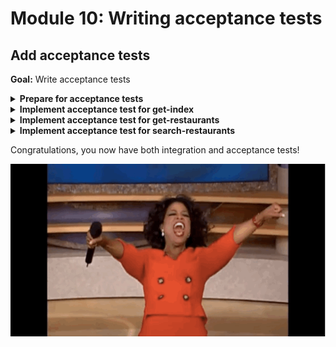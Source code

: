# Module 10: Writing acceptance tests

## Add acceptance tests

**Goal:** Write acceptance tests

<details>
<summary><b>Prepare for acceptance tests</b></summary><p>

1. Open `steps/when.js`.

2. First, we need to add a couple of dependencies, let's add them to the top of the file.

```javascript
const aws4 = require('aws4')
const URL = require('url')
const http = require('axios')
```

These are necessary because we'll need to make HTTP request to the deploy API endpoints, and where applicable we might need to sign the request with our IAM credentials (e.g. with the `/restaurants` endpoint) which is why we need `aws4`.

To allow the `when` module to toggle between "invoke function locally" and "call the deployed API", we can use an environment variable that is set when we run the test.

Let's call this environment variable `TEST_MODE`.

So let's add this line to the top of the `when.js` file:

```javascript
const mode = process.env.TEST_MODE
```

And let's say if `mode` is `handler`, then we'll invoke the functions locally, otherwise, if it's `http`, then we'll call the deploy API endpoint.

2. With that in mind, let's modify the `when.we_invoke_get_index` function to toggle between invoking function locally and remotely.

```javascript
const we_invoke_get_index = async () => {
  switch (mode) {
    case 'handler':
      return await viaHandler({}, 'get-index')
    case 'http':
      return await viaHttp('', 'GET')
    default:
      throw new Error(`unsupported mode: ${mode}`)
  }
}
```

Don't worry, we'll implement the `viaHttp` method in a minute, for now, just know that we need to pass in a relative path (in this case `''` for the root) and a HTTP method (`'GET'` in this case).

To make the HTTP request, we need to know the root URL for the deploy API and put it somewhere so the `viaHttp` method can use.

Luckily, we already capture and load environment variables via the `serverless-export-env` plugin and the `dotEnv` module.

So we just need to add the root URL to our API as an environment variable.

3. Open `serverless.yml`.

4. Add the following to the `provider` section:

```yml
environment:
  rest_api_url:
    Fn::Join:
      - ""
      - - https://
        - !Ref ApiGatewayRestApi
        - .execute-api.${aws:region}.amazonaws.com/${sls:stage}
```

Because this environment variable is added to the `provider` section as opposed to under a specific function's definition, it's added to all the functions in this project.

After this change, the `provider` section of your `serverless.yml` should look like this (pay attention to the indentation):

```yml
provider:
  name: aws
  runtime: nodejs14.x
  iam:
    role:
      statements:
        - Effect: Allow
          Action: dynamodb:scan
          Resource: !GetAtt RestaurantsTable.Arn
        - Effect: Allow
          Action: execute-api:Invoke
          Resource: !Sub arn:aws:execute-api:${AWS::Region}:${AWS::AccountId}:${ApiGatewayRestApi}/${sls:stage}/GET/restaurants
  environment:
    rest_api_url:
      Fn::Join:
        - ""
        - - https://
          - !Ref ApiGatewayRestApi
          - .execute-api.${aws:region}.amazonaws.com/${sls:stage}
```

The `serverless-export-env` plugin would add this new environment variable to the `.env` file, which is then picked up and loaded into our tests by the `init` module.

But we also need to set the `TEST_MODE` environment variable too. We'll do that in the `scripts` in `package.json`

5. Open `package.json`.

6. Change the `test` script to the following:

```json
"test": "npm run dotEnv && cross-env TEST_MODE=handler jest"
```

After this change, your `scripts` object should look like this:

```json
  "scripts": {
    "dotEnv": "sls export-env --all",
    "test": "npm run dotEnv && cross-env TEST_MODE=handler jest"
  },
```

This sets the `TEST_MODE` environment variable to `handler` whenever we run `npm run test` (or `npm t`).

7. Rerun the integration tests

`npm run test`

and see that the tests are still passing.

```
 PASS  tests/test_cases/get-restaurants.tests.js
 PASS  tests/test_cases/search-restaurants.tests.js
 PASS  tests/test_cases/get-index.tests.js

Test Suites: 3 passed, 3 total
Tests:       3 passed, 3 total
Snapshots:   0 total
Time:        1.74s, estimated 2s
```

Ok, now we're ready to implement the acceptance test.

</p></details>

<details>
<summary><b>Implement acceptance test for get-index</b></summary><p>

Now, let's fill in the gaps and implement the `viaHttp` method we left off in the last exercise.

1. Open `steps/when.js`.

2. Add the following after the `viaHandler` function:

```javascript
const respondFrom = async (httpRes) => ({
  statusCode: httpRes.status,
  body: httpRes.data,
  headers: httpRes.headers
})

const signHttpRequest = (url) => {
  const urlData = URL.parse(url)
  const opts = {
    host: urlData.hostname,
    path: urlData.pathname
  }

  aws4.sign(opts)
  return opts.headers
}

const viaHttp = async (relPath, method, opts) => {
  const url = `${process.env.rest_api_url}/${relPath}`
  console.info(`invoking via HTTP ${method} ${url}`)

  try {
    const data = _.get(opts, "body")
    let headers = {}
    if (_.get(opts, "iam_auth", false) === true) {
      headers = signHttpRequest(url)
    }

    const authHeader = _.get(opts, "auth")
    if (authHeader) {
      headers.Authorization = authHeader
    }

    const httpReq = http.request({
      method, url, headers, data
    })

    const res = await httpReq
    return respondFrom(res)
  } catch (err) {
    if (err.status) {
      return {
        statusCode: err.status,
        headers: err.response.headers
      }
    } else {
      throw err
    }
  }
}
```

Let's break it down.

This `viaHttp` method makes a HTTP request to the relative path on the `rest_api_url` environment variable (which we configured in the `serverless.yml` and loaded through `.env` file that's generated before every test).

You can pass in an `opts` object to pass in additional arguments:

* `body`: useful for `POST` and `PUT` requests.
* `iam_auth`: we should sign the HTTP request using our IAM credentials (which is what the `signHttpRequest` method is for)
* `auth`: include this as the `Authorization` header, used for authenticating against Cognito-protected endpoints (i.e. `search-restaurants`)

Since `axios` has a different response structure to our Lambda function, we need the `respondFrom` method massage the `axios` response to what we need.

Now, to actually run the acceptance test, we need to a new script to `package.json`.

3. Open `package.json`.

4. Add an `acceptance` script to `scripts`.

```json
"acceptance": "npm run dotEnv && cross-env TEST_MODE=http jest"
```

After this change, your `scripts` section should look like this:

```json
  "scripts": {
    "dotEnv": "sls export-env --all",
    "test": "npm run dotEnv && cross-env TEST_MODE=handler jest",
    "acceptance": "npm run dotEnv && cross-env TEST_MODE=http jest"
  },
```

5. Run the acceptance test

`npm run acceptance`

and see that the `get-index` function is failing

```
 PASS  tests/test_cases/get-restaurants.tests.js
 PASS  tests/test_cases/search-restaurants.tests.js
 FAIL  tests/test_cases/get-index.tests.js
  ● Console

    console.info tests/steps/when.js:39
      invoking via HTTP GET https://4q8sbvheq2.execute-api.us-east-1.amazonaws.com/dev/

  ● When we invoke the GET / endpoint › Should return the index page with 8 restaurants

    expect(received).toEqual(expected) // deep equality

    Expected: "text/html; charset=UTF-8"
    Received: undefined

      11 |
      12 |     expect(res.statusCode).toEqual(200)
    > 13 |     expect(res.headers['Content-Type']).toEqual('text/html; charset=UTF-8')
         |                                         ^
      14 |     expect(res.body).toBeDefined()
      15 |
      16 |     const $ = cheerio.load(res.body)

      at Object.it (tests/test_cases/get-index.tests.js:13:41)

Test Suites: 1 failed, 2 passed, 3 total
Tests:       1 failed, 2 passed, 3 total
Snapshots:   0 total
Time:        1.933s, estimated 2s
```

This is because the HTTP client `axios` lower-cases the `Content-Type` automatically, but both our test and the `get-index` function is returning camel-case.

At this point, you have two options:

1. in the `respondFrom` function, change the `Content-Type` header to be camel-case
2. change the `viaHandler` method and the `get-index` function to use lower case `content-type` to match `axios`'s behaviour

While I don't have a strong preference either way, I opted for option 2.

6. Modify `test_cases/get-index.tests.js` to look for `content-type` instead of `Content-Type`

```javascript
expect(res.headers['content-type']).toEqual('text/html; charset=UTF-8')
```

7. Modify `functions/get-index.js` to return `content-type` header instead of `Content-Type`

```javascript
const response = {
  statusCode: 200,
  headers: {
    'content-type': 'text/html; charset=UTF-8'
  },
  body: html
}
```

8. Modify `steps/when.js`'s `viaHandler` method to look for `content-type` instead of `Content-Type`

```javascript
const viaHandler = async (event, functionName) => {
  const handler = require(`${APP_ROOT}/functions/${functionName}`).handler

  const context = {}
  const response = await handler(event, context)
  const contentType = _.get(response, 'headers.content-type', 'application/json');
  if (response.body && contentType === 'application/json') {
    response.body = JSON.parse(response.body);
  }
  return response
}
```

9. Run the acceptance test

`npm run acceptance`

and see that the `get-index` function is now passing

```
 PASS  tests/test_cases/get-index.tests.js
  ● Console

    console.info tests/steps/when.js:39
      invoking via HTTP GET https://4q8sbvheq2.execute-api.us-east-1.amazonaws.com/dev/

 PASS  tests/test_cases/get-restaurants.tests.js
 PASS  tests/test_cases/search-restaurants.tests.js

Test Suites: 3 passed, 3 total
Tests:       3 passed, 3 total
Snapshots:   0 total
Time:        1.924s, estimated 2s
```

You can tell the `get-index` test is now calling the deployed endpoint by this log message:

```bash
invoking via HTTP GET https://4q8sbvheq2.execute-api.us-east-1.amazonaws.com/dev/
```

</p></details>

<details>
<summary><b>Implement acceptance test for get-restaurants</b></summary><p>

1. Modify `when.we_invoke_get_restaurants` to toggle between invoking function locally and remotely

```javascript
const we_invoke_get_restaurants = async () => {
  switch (mode) {
    case 'handler':
      return await viaHandler({}, 'get-restaurants')
    case 'http':
      return await viaHttp('restaurants', 'GET', { iam_auth: true })
    default:
      throw new Error(`unsupported mode: ${mode}`)
  }
}
```

2. Run the acceptance test

`npm run acceptance`

and see that both `get-index` and `get-restaurants` tests are passing

```
 PASS  tests/test_cases/get-restaurants.tests.js
  ● Console

    console.info tests/steps/when.js:39
      invoking via HTTP GET https://4q8sbvheq2.execute-api.us-east-1.amazonaws.com/dev/restaur
ants

 PASS  tests/test_cases/search-restaurants.tests.js
 PASS  tests/test_cases/get-index.tests.js
  ● Console

    console.info tests/steps/when.js:39
      invoking via HTTP GET https://4q8sbvheq2.execute-api.us-east-1.amazonaws.com/dev/


Test Suites: 3 passed, 3 total
Tests:       3 passed, 3 total
Snapshots:   0 total
Time:        1.707s, estimated 2s
```

</p></details>

<details>
<summary><b>Implement acceptance test for search-restaurants</b></summary><p>

This is a bit trickier, since the `search-restaurant` endpoint is protected by a Cognito custom authorizer. It means our test code would need to authenticate itself against Cognito first.

Remember that `server` client we created when set up the Cognito user pool? If not, look in your `serverless.yml` you'll find it.

```yml
ServerCognitoUserPoolClient:
  Type: AWS::Cognito::UserPoolClient
  Properties:
    ClientName: server
    UserPoolId: !Ref CognitoUserPool
    ExplicitAuthFlows:
      - ALLOW_ADMIN_USER_PASSWORD_AUTH
      - ALLOW_REFRESH_TOKEN_AUTH
    PreventUserExistenceErrors: ENABLED
```

The `ALLOW_ADMIN_USER_PASSWORD_AUTH` auth flow allows us to call the Cognito admin endpoints to register users and sign in as them.

Oh, and to avoid having an implicit dependency on some user having been created in Cognito, each test should create its own user, and delete it afterwards.

And to avoid clashing on username, let's use randomized usernames.

1. Install `chance` as a dependency

`npm install --save chance`

[Chance](https://chancejs.com/) is a handy module for generating random strings, names, etc. We'll use it to generate usernames, first names and last names, etc.

Notice that I'm installing it as a production dependency, and not a dev dependency? It's because we're going to use it in later exercises too ;-)

2. Add a file `given.js` to `steps` folder

3. Modify `steps/given.js` to the following

```javascript
const AWS = require('aws-sdk')
const chance  = require('chance').Chance()

// needs number, special char, upper and lower case
const random_password = () => `${chance.string({ length: 8})}B!gM0uth`

const an_authenticated_user = async () => {
  const cognito = new AWS.CognitoIdentityServiceProvider()
  
  const userpoolId = process.env.cognito_user_pool_id
  const clientId = process.env.cognito_server_client_id

  const firstName = chance.first({ nationality: "en" })
  const lastName  = chance.last({ nationality: "en" })
  const suffix    = chance.string({length: 8, pool: "abcdefghijklmnopqrstuvwxyz"})
  const username  = `test-${firstName}-${lastName}-${suffix}`
  const password  = random_password()
  const email     = `${firstName}-${lastName}@big-mouth.com`

  const createReq = {
    UserPoolId        : userpoolId,
    Username          : username,
    MessageAction     : 'SUPPRESS',
    TemporaryPassword : password,
    UserAttributes    : [
      { Name: "given_name",  Value: firstName },
      { Name: "family_name", Value: lastName },
      { Name: "email",       Value: email }
    ]
  }
  await cognito.adminCreateUser(createReq).promise()

  console.log(`[${username}] - user is created`)
  
  const req = {
    AuthFlow        : 'ADMIN_NO_SRP_AUTH',
    UserPoolId      : userpoolId,
    ClientId        : clientId,
    AuthParameters  : {
      USERNAME: username,
      PASSWORD: password
    }
  }
  const resp = await cognito.adminInitiateAuth(req).promise()

  console.log(`[${username}] - initialised auth flow`)

  const challengeReq = {
    UserPoolId          : userpoolId,
    ClientId            : clientId,
    ChallengeName       : resp.ChallengeName,
    Session             : resp.Session,
    ChallengeResponses  : {
      USERNAME: username,
      NEW_PASSWORD: random_password()
    }
  }
  const challengeResp = await cognito.adminRespondToAuthChallenge(challengeReq).promise()
  
  console.log(`[${username}] - responded to auth challenge`)

  return {
    username,
    firstName,
    lastName,
    idToken: challengeResp.AuthenticationResult.IdToken
  }
}

module.exports = {
  an_authenticated_user
}
```

This requires the env vars `cognito_user_pool_id` and `cognito_server_client_id`.

While the `cognito_user_pool_id` is already captured as an environment variable for the `get-index` function, we need to add the `cognito_server_client_id` environment variable.

4. None of our functions need the Cognito server client id, but for the purpose of our tests, we need to capture it somehow. The closest function I can think of is the `get-index` function, so let's put it there.

Open the `serverless.yml` and update the `get-index` function's definition to add a `cognito_server_client_id` environment variable like this:

`cognito_server_client_id: !Ref ServerCognitoUserPoolClient`

After this change, your `get-index` function should look like this:

```yml
get-index:
  handler: functions/get-index.handler
  events:
    - http:
        path: /
        method: get
  environment:
    restaurants_api:
      Fn::Join:
        - ""
        - - https://
          - !Ref ApiGatewayRestApi
          - .execute-api.${aws:region}.amazonaws.com/${sls:stage}/restaurants
    cognito_user_pool_id: !Ref CognitoUserPool
    cognito_client_id: !Ref WebCognitoUserPoolClient
    cognito_server_client_id: !Ref ServerCognitoUserPoolClient
```

5. After each test, we also want to delete the test user so test data doesn't just accumulate in our environment.

Add a file `teardown.js` to the `steps` folder and paste the following in

```javascript
const AWS = require('aws-sdk')

const an_authenticated_user = async (user) => {
  const cognito = new AWS.CognitoIdentityServiceProvider()
  
  let req = {
    UserPoolId: process.env.cognito_user_pool_id,
    Username: user.username
  }
  await cognito.adminDeleteUser(req).promise()
  
  console.log(`[${user.username}] - user deleted`)
}

module.exports = {
  an_authenticated_user
}
```

5. Modify `steps/when.js` so that when we search restaurants, we would do so as an authenticated user.

Change the `we_invoke_search_restaurants` method to the following.

```javascript
const we_invoke_search_restaurants = async (theme, user) => {
  const body = JSON.stringify({ theme })

  switch (mode) {
    case 'handler':
      return await viaHandler({ body }, 'search-restaurants')
    case 'http':
      const auth = user.idToken
      return await viaHttp('restaurants/search', 'POST', { body, auth })
    default:
      throw new Error(`unsupported mode: ${mode}`)
  }
}
```

Notice that we're not taking in a `user` argument as well. This should be the authenticated Cognito user.

So let's go back to the test, and add steps to create and delete cognito users.

6. Open `test_cases/search-restaurants.tests.js` and replace the whole file with the following

```javascript
const { init } = require('../steps/init')
const when = require('../steps/when')
const teardown = require('../steps/teardown')
const given = require('../steps/given')

describe('Given an authenticated user', () => {
  let user

  beforeAll(async () => {
    await init()
    user = await given.an_authenticated_user()
  })

  afterAll(async () => {
    await teardown.an_authenticated_user(user)
  })

  describe(`When we invoke the POST /restaurants/search endpoint with theme 'cartoon'`, () => {
    it(`Should return an array of 4 restaurants`, async () => {
      const res = await when.we_invoke_search_restaurants('cartoon', user)

      expect(res.statusCode).toEqual(200)
      expect(res.body).toHaveLength(4)

      for (const restaurant of res.body) {
        expect(restaurant).toHaveProperty('name')
        expect(restaurant).toHaveProperty('image')
      }
    })
  })
})
```

7. Run the acceptance tests

`npm run acceptance`

and see that all 3 tests are passing

```
 PASS  tests/test_cases/get-restaurants.tests.js
  ● Console

    console.info tests/steps/when.js:39
      invoking via HTTP GET https://4q8sbvheq2.execute-api.us-east-1.amazonaws.com/dev/restaur
ants

 PASS  tests/test_cases/get-index.tests.js
  ● Console

    console.info tests/steps/when.js:39
      invoking via HTTP GET https://4q8sbvheq2.execute-api.us-east-1.amazonaws.com/dev/

 PASS  tests/test_cases/search-restaurants.tests.js
  ● Console

    console.info tests/steps/when.js:39
      invoking via HTTP POST https://4q8sbvheq2.execute-api.us-east-1.amazonaws.com/dev/restau
rants/search


Test Suites: 3 passed, 3 total
Tests:       3 passed, 3 total
Snapshots:   0 total
Time:        4.098s
```

8. Run the integration tests again and see that all 3 tests are still passing as well

```
 PASS  tests/test_cases/get-index.tests.js
 PASS  tests/test_cases/get-restaurants.tests.js
 PASS  tests/test_cases/search-restaurants.tests.js

Test Suites: 3 passed, 3 total
Tests:       3 passed, 3 total
Snapshots:   0 total
Time:        4.393s
```

</p></details>

Congratulations, you now have both integration and acceptance tests!

![](/images/mod10-001.gif)

